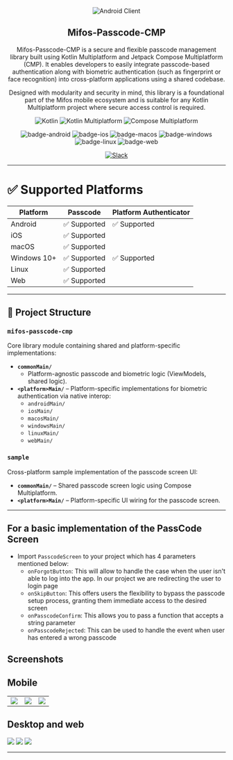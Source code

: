 <div align="center">
<img src="https://user-images.githubusercontent.com/37406965/51083189-d5dc3a80-173b-11e9-8ca0-28015e0893ac.png" alt="Android Client" />
	
## Mifos-Passcode-CMP

Mifos-Passcode-CMP is a secure and flexible passcode management library built using Kotlin Multiplatform and Jetpack Compose Multiplatform (CMP). It enables developers to easily integrate passcode-based authentication along with biometric authentication (such as fingerprint or face recognition) into cross-platform applications using a shared codebase.

Designed with modularity and security in mind, this library is a foundational part of the Mifos mobile ecosystem and is suitable for any Kotlin Multiplatform project where secure access control is required.


![Kotlin](https://img.shields.io/badge/Kotlin-7f52ff?style=flat-square&logo=kotlin&logoColor=white)
![Kotlin Multiplatform](https://img.shields.io/badge/Kotlin%20Multiplatform-4c8d3f?style=flat-square&logo=kotlin&logoColor=white)
![Compose Multiplatform](https://img.shields.io/badge/Jetpack%20Compose%20Multiplatform-000000?style=flat-square&logo=android&logoColor=white)

![badge-android](http://img.shields.io/badge/platform-android-6EDB8D.svg?style=flat)
![badge-ios](http://img.shields.io/badge/platform-ios-CDCDCD.svg?style=flat)
![badge-macos](https://img.shields.io/badge/platform-macos-CDCDCD)
![badge-windows](https://img.shields.io/badge/platform-windows-blue)
![badge-linux](https://img.shields.io/badge/platform-linux-orange)
![badge-web](http://img.shields.io/badge/platform-web-FDD835.svg?style=flat)

[![Slack](https://img.shields.io/badge/Slack-4A154B?style=flat-square&logo=slack&logoColor=white)](https://join.slack.com/t/mifos/shared_invite/zt-2wvi9t82t-DuSBdqdQVOY9fsqsLjkKPA)
</div>

---

# ✅ Supported Platforms

| Platform   | Passcode	      | Platform Authenticator |
|------------|----------------|------------------------|
| Android    | ✅ Supported   | ✅ Supported 
| iOS        | ✅ Supported   ||
| macOS      | ✅ Supported   ||
| Windows 10+| ✅ Supported   | ✅ Supported 
| Linux      | ✅ Supported   ||
| Web        | ✅ Supported   ||

---

## 📁 Project Structure

### `mifos-passcode-cmp`

Core library module containing shared and platform-specific implementations:

- **`commonMain/`**
	- Platform-agnostic passcode and biometric logic (ViewModels, shared logic).
- **`<platform>Main/`**
	– Platform-specific implementations for biometric authentication via native interop:
  - `androidMain/`
  - `iosMain/`
  - `macosMain/`
  - `windowsMain/`
  - `linuxMain/`
  - `webMain/`

### `sample`

Cross-platform sample implementation of the passcode screen UI:

- **`commonMain/`** 
	– Shared passcode screen logic using Compose Multiplatform.
- **`<platform>Main/`** 
	– Platform-specific UI wiring for the passcode screen.

---

## For a basic implementation of the PassCode Screen
- Import `PasscodeScreen` to your project which has 4 parameters mentioned below:
  - `onForgotButton`: This will allow to handle the case when the user isn't able to log into the app. In our project we are redirecting the user to login page
  - `onSkipButton`: This offers users the flexibility to bypass the passcode setup process, granting them immediate access to the desired screen
  - `onPasscodeConfirm`: This allows you to pass a function that accepts a string parameter
  - `onPasscodeRejected`: This can be used to handle the event when user has entered a wrong passcode

## Screenshots

## Mobile
|                                       |                                       |                                       |
|:-------------------------------------:|:-------------------------------------:|:-------------------------------------:|
|<img src=https://github.com/user-attachments/assets/d494e916-c5b7-41e8-b6c7-65417faab75d />| <img src= https://github.com/user-attachments/assets/d8624573-480d-450c-9123-1d694743a49d />|<img src= https://github.com/user-attachments/assets/fd456192-525d-4bae-81ca-25873ea73d1d />|

## Desktop and web

<img src = https://github.com/user-attachments/assets/e95c9056-b512-47c3-94aa-f0d5f7121b5e />
<img src = https://github.com/user-attachments/assets/82e83b54-207c-4418-b5b7-e058ac51a0ab />
<img src = https://github.com/user-attachments/assets/abf004af-0343-46ea-a7ac-e3dc14b8bddf />


---
